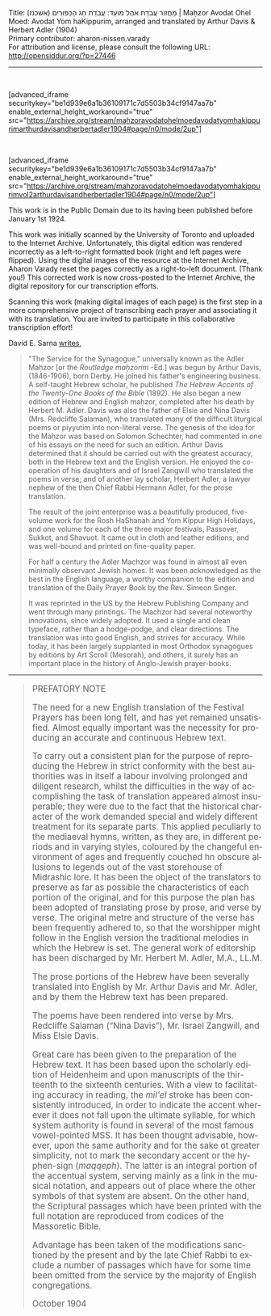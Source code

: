 <html>
<head></head>
<body>
Title: מַחֲזוֹר עֲבֹדַת אֹהֶל מוֹעֵד: עֲבֹדַת חַג הַכִּפּוּרִים (אשכנז)‏ | Maḥzor Avodat Ohel Moed: Avodat Yom haKippurim, arranged and translated by Arthur Davis & Herbert Adler (1904)<br />
Primary contributor: aharon-nissen.varady<br />
For attribution and license, please consult the following URL: <a href="http://opensiddur.org/?p=27446">http://opensiddur.org/?p=27446</a>
<p />
<hr />

&nbsp;

[advanced_iframe securitykey="be1d939e6a1b36109171c7d5503b34cf9147aa7b" enable_external_height_workaround="true" src="https://archive.org/stream/mahzoravodatohelmoedavodatyomhakippurimarthurdavisandherbertadler1904#page/n0/mode/2up"]

&nbsp; 

[advanced_iframe securitykey="be1d939e6a1b36109171c7d5503b34cf9147aa7b" enable_external_height_workaround="true" src="https://archive.org/stream/mahzoravodatohelmoedavodatyomhakippurimvol2arthurdavisandherbertadler1904#page/n0/mode/2up"]

This work is in the Public Domain due to its having been published before January 1st 1924.

This work was initially scanned by the University of Toronto and uploaded to the Internet Archive. Unfortunately, this digital edition was rendered incorrectly as a left-to-right formatted book (right and left pages were flipped). Using the digital images of the resource at the Internet Archive, Aharon Varady reset the pages correctly as a right-to-left document. (Thank you!) This corrected work is now cross-posted to the Internet Archive, the digital repository for our transcription efforts.

Scanning this work (making digital images of each page) is the first step in a more comprehensive project of transcribing each prayer and associating it with its translation. You are invited to participate in this collaborative transcription effort!

David E. Sarna <a href="https://www.amazon.com/gp/customer-reviews/R1ZFBFD344F6EP/ref=cm_cr_dp_d_rvw_ttl?ie=UTF8&ASIN=B003LZNFSK">writes</a>,

<blockquote>"The Service for the Synagogue," universally known as the Adler Maḥzor [or the <em>Routledge maḥzorim</em> -Ed.] was begun by Arthur Davis, (1846-1906), born Derby. He joined his father's engineering business. A self-taught Hebrew scholar, he published <em>The Hebrew Accents of the Twenty-One Books of the Bible</em> (1892). He also began a new edition of Hebrew and English maḥzor, completed after his death by Herbert M. Adler. Davis was also the father of Elsie and Nina Davis (Mrs. Redcliffe Salaman), who translated many of the difficult liturgical poems or piyyutim into non-literal verse. The genesis of the idea for the Maḥzor was based on Solomon Schechter, had commented in one of his essays on the need for such an edition. Arthur Davis determined that it should be carried out with the greatest accuracy, both in the Hebrew text and the English version. He enjoyed the co-operation of his daughters and of Israel Zangwill who translated the poems in verse; and of another lay scholar, Herbert Adler, a lawyer nephew of the then Chief Rabbi Hermann Adler, for the prose translation.

The result of the joint enterprise was a beautifully produced, five-volume work for the Rosh HaShanah and Yom Kippur High Holidays, and one volume for each of the three major festivals, Passover, Sukkot, and Shavuot. It came out in cloth and leather editions, and was well-bound and printed on fine-quality paper.

For half a century the Adler Machzor was found in almost all even minimally observant Jewish homes. It was been acknowledged as the best in the English language, a worthy companion to the edition and translation of the Daily Prayer Book by the Rev. Simeon Singer.

It was reprinted in the US by the Hebrew Publishing Company and went through many printings. The Machzor had several noteworthy innovations, since widely adopted. It used a single and clean typeface, rather than a hodge-podge, and clear directions. The translation was into good English, and strives for accuracy. While today, it has been largely supplanted in most Orthodox synagogues by editions by Art Scroll (Mesorah), and others, it surely has an important place in the history of Anglo-Jewish prayer-books.</blockquote>

<hr />

<div class="english" lang="en" style="font-size: 1.2em;">
<blockquote>PREFATORY NOTE 

The need for a new English translation of the Festival Prayers has been long felt, and has yet remained unsatisfied. Almost equally important was the necessity for producing an accurate and continuous Hebrew text. 

To carry out a consistent plan for the purpose of reproducing the Hebrew in strict conformity with the best authorities was in itself a labour involving prolonged and diligent research, whilst the difficulties in the way of accomplishing the task of translation appeared almost insuperable; they were due to the fact that the historical character of the work demanded special and widely different treatment for its separate parts. This applied peculiarly to the mediaeval hymns, written, as they are, in different periods and in varying styles, coloured by the changeful environment of ages and frequently couched hn obscure allusions to legends out of the vast storehouse of Midrashic lore. It has been the object of the translators to preserve as far as possible the characteristics of each portion of the original, and for this purpose the plan has been adopted of translating prose by prose, and verse by verse. The original metre and structure of the verse has been frequently adhered to, so that the worshipper might follow in the English version the traditional melodies in which the Hebrew is set. The general work of editorship has been discharged by Mr. Herbert M. Adler, M.A., LL.M. 

The prose portions of the Hebrew have been severally translated into English by Mr. Arthur Davis and Mr. Adler, and by them the Hebrew text has been prepared. 

The poems have been rendered into verse by Mrs. Redcliffe Salaman (“Nina Davis”), Mr. Israel Zangwill, and Miss Elsie Davis. 

Great care has been given to the preparation of the Hebrew text. It has been based upon the scholarly edition of Heidenheim and upon manuscripts of the thirteenth to the sixteenth centuries. With a view to facilitating accuracy in reading, the <em>mil'el</em> stroke has been consistently introduced, in order to indicate the accent wherever it does not fall upon the ultimate syllable, for which system authority is found in several of the most famous vowel-pointed MSS. It has been thought advisable, however, upon the same authority and for the sake ot greater simplicity, not to mark the secondary accent or the hyphen-sign (<em>maqqeph</em>). The latter is an integral portion of the accentual system, serving mainly as a link in the musical notation, and appears out of place where the other symbols of that system are absent. On the other hand, the Scriptural passages which have been printed with the full notation are reproduced from codices of the Massoretic Bible. 

Advantage has been taken of the modifications sanctioned by the present and by the late Chief Rabbi to exclude a number of passages which have for some time been omitted from the service by the majority of English congregations. 

October 1904</blockquote>
</div>

&nbsp;
</body>
</html>